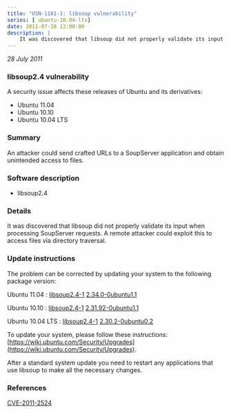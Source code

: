 ```yaml
---
title: "USN-1181-1: libsoup vulnerability"
series: [ ubuntu-10.04-lts]
date: 2011-07-28 12:00:00
description: |
    It was discovered that libsoup did not properly validate its input when processing SoupServer requests. A remote attacker could exploit this to access files via directory traversal. 
--- 
```

 
 

*28 July 2011*

### libsoup2.4 vulnerability

A security issue affects these releases of Ubuntu and its derivatives:

* Ubuntu 11.04
* Ubuntu 10.10
* Ubuntu 10.04 LTS

### Summary

An attacker could send crafted URLs to a SoupServer application and obtain unintended access to files.

### Software description

* libsoup2.4 

### Details

It was discovered that libsoup did not properly validate its input when processing SoupServer requests. A remote attacker could exploit this to access files via directory traversal. 

### Update instructions

The problem can be corrected by updating your system to the following package version:

Ubuntu 11.04
 : [libsoup2.4-1](https://launchpad.net/ubuntu/+source/libsoup2.4) <span> [2.34.0-0ubuntu1.1](https://launchpad.net/ubuntu/+source/libsoup2.4/2.34.0-0ubuntu1.1) </span> 

Ubuntu 10.10
 : [libsoup2.4-1](https://launchpad.net/ubuntu/+source/libsoup2.4) <span> [2.31.92-0ubuntu1.1](https://launchpad.net/ubuntu/+source/libsoup2.4/2.31.92-0ubuntu1.1) </span> 

Ubuntu 10.04 LTS
 : [libsoup2.4-1](https://launchpad.net/ubuntu/+source/libsoup2.4) <span> [2.30.2-0ubuntu0.2](https://launchpad.net/ubuntu/+source/libsoup2.4/2.30.2-0ubuntu0.2) </span> 

To update your system, please follow these instructions: [https://wiki.ubuntu.com/Security/Upgrades](https://wiki.ubuntu.com/Security/Upgrades).

After a standard system update you need to restart any applications that use libsoup to make all the necessary changes. 

### References

 
 [CVE-2011-2524](http://people.ubuntu.com/~ubuntu-security/cve/CVE-2011-2524)
 

